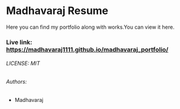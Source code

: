 # Madhavaraj Resume

Here you can find my portfolio along with works.You can view it here.

### Live link: https://madhavaraj1111.github.io/madhavaraj_portfolio/

###### LICENSE: MIT

###### Authors:

- Madhavaraj
